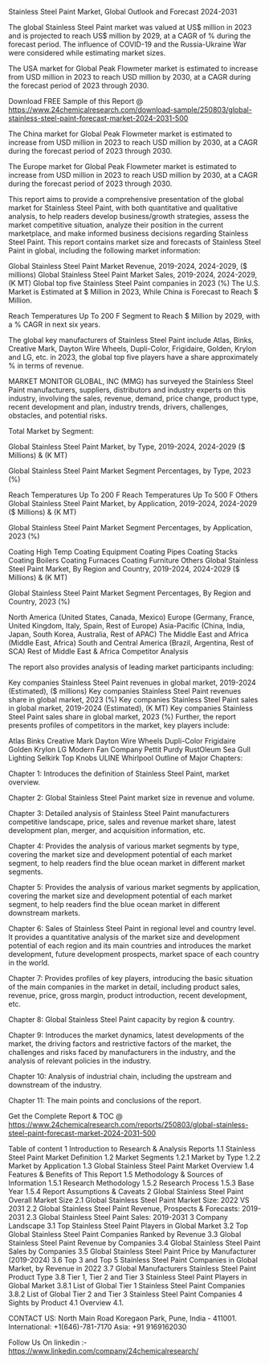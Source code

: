 Stainless Steel Paint Market, Global Outlook and Forecast 2024-2031

The global Stainless Steel Paint market was valued at US$ million in 2023 and is projected to reach US$ million by 2029, at a CAGR of % during the forecast period. The influence of COVID-19 and the Russia-Ukraine War were considered while estimating market sizes.

The USA market for Global Peak Flowmeter market is estimated to increase from USD million in 2023 to reach USD million by 2030, at a CAGR during the forecast period of 2023 through 2030.

Download FREE Sample of this Report @ https://www.24chemicalresearch.com/download-sample/250803/global-stainless-steel-paint-forecast-market-2024-2031-500

The China market for Global Peak Flowmeter market is estimated to increase from USD million in 2023 to reach USD million by 2030, at a CAGR during the forecast period of 2023 through 2030.

The Europe market for Global Peak Flowmeter market is estimated to increase from USD million in 2023 to reach USD million by 2030, at a CAGR during the forecast period of 2023 through 2030.

This report aims to provide a comprehensive presentation of the global market for Stainless Steel Paint, with both quantitative and qualitative analysis, to help readers develop business/growth strategies, assess the market competitive situation, analyze their position in the current marketplace, and make informed business decisions regarding Stainless Steel Paint. This report contains market size and forecasts of Stainless Steel Paint in global, including the following market information:

Global Stainless Steel Paint Market Revenue, 2019-2024, 2024-2029, ($ millions)
Global Stainless Steel Paint Market Sales, 2019-2024, 2024-2029, (K MT)
Global top five Stainless Steel Paint companies in 2023 (%)
The U.S. Market is Estimated at $ Million in 2023, While China is Forecast to Reach $ Million.

Reach Temperatures Up To 200 F Segment to Reach $ Million by 2029, with a % CAGR in next six years.

The global key manufacturers of Stainless Steel Paint include Atlas, Binks, Creative Mark, Dayton Wire Wheels, Dupli-Color, Frigidaire, Golden, Krylon and LG, etc. in 2023, the global top five players have a share approximately % in terms of revenue.

MARKET MONITOR GLOBAL, INC (MMG) has surveyed the Stainless Steel Paint manufacturers, suppliers, distributors and industry experts on this industry, involving the sales, revenue, demand, price change, product type, recent development and plan, industry trends, drivers, challenges, obstacles, and potential risks.

Total Market by Segment:

Global Stainless Steel Paint Market, by Type, 2019-2024, 2024-2029 ($ Millions) & (K MT)

Global Stainless Steel Paint Market Segment Percentages, by Type, 2023 (%)

Reach Temperatures Up To 200 F
Reach Temperatures Up To 500 F
Others
Global Stainless Steel Paint Market, by Application, 2019-2024, 2024-2029 ($ Millions) & (K MT)

Global Stainless Steel Paint Market Segment Percentages, by Application, 2023 (%)

Coating High Temp
Coating Equipment
Coating Pipes
Coating Stacks
Coating Boilers
Coating Furnaces
Coating Furniture
Others
Global Stainless Steel Paint Market, By Region and Country, 2019-2024, 2024-2029 ($ Millions) & (K MT)

Global Stainless Steel Paint Market Segment Percentages, By Region and Country, 2023 (%)

North America (United States, Canada, Mexico)
Europe (Germany, France, United Kingdom, Italy, Spain, Rest of Europe)
Asia-Pacific (China, India, Japan, South Korea, Australia, Rest of APAC)
The Middle East and Africa (Middle East, Africa)
South and Central America (Brazil, Argentina, Rest of SCA)
Rest of Middle East & Africa
Competitor Analysis

The report also provides analysis of leading market participants including:

Key companies Stainless Steel Paint revenues in global market, 2019-2024 (Estimated), ($ millions)
Key companies Stainless Steel Paint revenues share in global market, 2023 (%)
Key companies Stainless Steel Paint sales in global market, 2019-2024 (Estimated), (K MT)
Key companies Stainless Steel Paint sales share in global market, 2023 (%)
Further, the report presents profiles of competitors in the market, key players include:

Atlas
Binks
Creative Mark
Dayton Wire Wheels
Dupli-Color
Frigidaire
Golden
Krylon
LG
Modern Fan Company
Pettit
Purdy
RustOleum
Sea Gull Lighting
Selkirk
Top Knobs
ULINE
Whirlpool
Outline of Major Chapters:

Chapter 1: Introduces the definition of Stainless Steel Paint, market overview.

Chapter 2: Global Stainless Steel Paint market size in revenue and volume.

Chapter 3: Detailed analysis of Stainless Steel Paint manufacturers competitive landscape, price, sales and revenue market share, latest development plan, merger, and acquisition information, etc.

Chapter 4: Provides the analysis of various market segments by type, covering the market size and development potential of each market segment, to help readers find the blue ocean market in different market segments.

Chapter 5: Provides the analysis of various market segments by application, covering the market size and development potential of each market segment, to help readers find the blue ocean market in different downstream markets.

Chapter 6: Sales of Stainless Steel Paint in regional level and country level. It provides a quantitative analysis of the market size and development potential of each region and its main countries and introduces the market development, future development prospects, market space of each country in the world.

Chapter 7: Provides profiles of key players, introducing the basic situation of the main companies in the market in detail, including product sales, revenue, price, gross margin, product introduction, recent development, etc.

Chapter 8: Global Stainless Steel Paint capacity by region & country.

Chapter 9: Introduces the market dynamics, latest developments of the market, the driving factors and restrictive factors of the market, the challenges and risks faced by manufacturers in the industry, and the analysis of relevant policies in the industry.

Chapter 10: Analysis of industrial chain, including the upstream and downstream of the industry.

Chapter 11: The main points and conclusions of the report.

Get the Complete Report & TOC @ https://www.24chemicalresearch.com/reports/250803/global-stainless-steel-paint-forecast-market-2024-2031-500

Table of content
1 Introduction to Research & Analysis Reports
1.1 Stainless Steel Paint Market Definition
1.2 Market Segments
1.2.1 Market by Type
1.2.2 Market by Application
1.3 Global Stainless Steel Paint Market Overview
1.4 Features & Benefits of This Report
1.5 Methodology & Sources of Information
1.5.1 Research Methodology
1.5.2 Research Process
1.5.3 Base Year
1.5.4 Report Assumptions & Caveats
2 Global Stainless Steel Paint Overall Market Size
2.1 Global Stainless Steel Paint Market Size: 2022 VS 2031
2.2 Global Stainless Steel Paint Revenue, Prospects & Forecasts: 2019-2031
2.3 Global Stainless Steel Paint Sales: 2019-2031
3 Company Landscape
3.1 Top Stainless Steel Paint Players in Global Market
3.2 Top Global Stainless Steel Paint Companies Ranked by Revenue
3.3 Global Stainless Steel Paint Revenue by Companies
3.4 Global Stainless Steel Paint Sales by Companies
3.5 Global Stainless Steel Paint Price by Manufacturer (2019-2024)
3.6 Top 3 and Top 5 Stainless Steel Paint Companies in Global Market, by Revenue in 2022
3.7 Global Manufacturers Stainless Steel Paint Product Type
3.8 Tier 1, Tier 2 and Tier 3 Stainless Steel Paint Players in Global Market
3.8.1 List of Global Tier 1 Stainless Steel Paint Companies
3.8.2 List of Global Tier 2 and Tier 3 Stainless Steel Paint Companies
4 Sights by Product
4.1 Overview
4.1.

CONTACT US:
North Main Road Koregaon Park, Pune, India - 411001.
International: +1(646)-781-7170
Asia: +91 9169162030

Follow Us On linkedin :- https://www.linkedin.com/company/24chemicalresearch/

